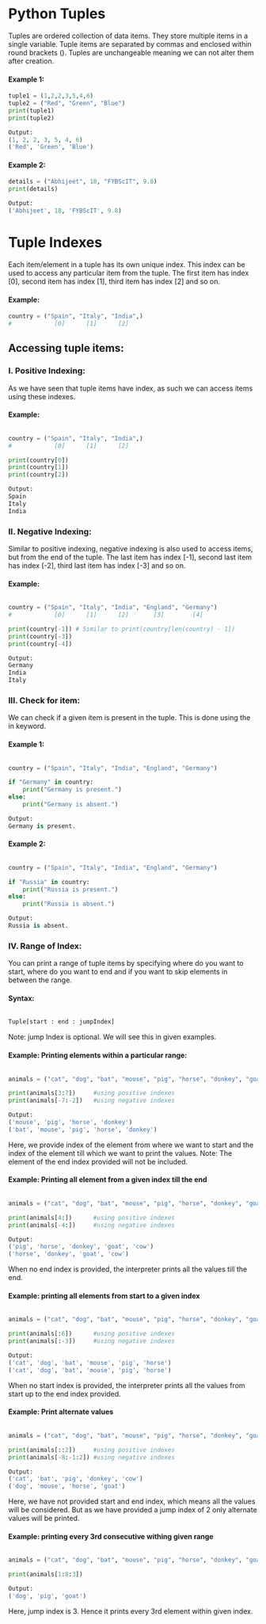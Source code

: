 # Python Tuples
Tuples are ordered collection of data items. They store multiple items in a single variable. Tuple items are separated by commas and enclosed within round brackets (). Tuples are unchangeable meaning we can not alter them after creation.

#### Example 1:
```python
tuple1 = (1,2,2,3,5,4,6)
tuple2 = ("Red", "Green", "Blue")
print(tuple1)
print(tuple2)

Output:
(1, 2, 2, 3, 5, 4, 6)
('Red', 'Green', 'Blue')

```
#### Example 2:
```python
details = ("Abhijeet", 18, "FYBScIT", 9.8)
print(details)

Output:
('Abhijeet', 18, 'FYBScIT', 9.8)
```

# Tuple Indexes
Each item/element in a tuple has its own unique index. This index can be used to access any particular item from the tuple. The first item has index [0], second item has index [1], third item has index [2] and so on.

#### Example:
```python
country = ("Spain", "Italy", "India",)
#            [0]      [1]      [2]
```

## Accessing tuple items:
### I. Positive Indexing:
As we have seen that tuple items have index, as such we can access items using these indexes.

#### Example:
```python

country = ("Spain", "Italy", "India",)
#            [0]      [1]      [2]     

print(country[0])
print(country[1])
print(country[2])

Output:
Spain
Italy
India
```

### II. Negative Indexing:
Similar to positive indexing, negative indexing is also used to access items, but from the end of the tuple. The last item has index [-1], second last item has index [-2], third last item has index [-3] and so on.

#### Example:
```python

country = ("Spain", "Italy", "India", "England", "Germany")
#            [0]      [1]      [2]       [3]        [4]

print(country[-1]) # Similar to print(country[len(country) - 1])
print(country[-3])
print(country[-4])

Output:
Germany
India
Italy
```
### III. Check for item:
We can check if a given item is present in the tuple. This is done using the in keyword.

#### Example 1:
```python

country = ("Spain", "Italy", "India", "England", "Germany")

if "Germany" in country:
    print("Germany is present.")
else:
    print("Germany is absent.")

Output:
Germany is present.
```

#### Example 2:
```python

country = ("Spain", "Italy", "India", "England", "Germany")

if "Russia" in country:
    print("Russia is present.")
else:
    print("Russia is absent.")

Output:
Russia is absent.
```

### IV. Range of Index:
You can print a range of tuple items by specifying where do you want to start, where do you want to end and if you want to skip elements in between the range.

#### Syntax:
```python

Tuple[start : end : jumpIndex]
```

Note: jump Index is optional. We will see this in given examples.

#### Example: Printing elements within a particular range:
```python

animals = ("cat", "dog", "bat", "mouse", "pig", "horse", "donkey", "goat", "cow")

print(animals[3:7])     #using positive indexes
print(animals[-7:-2])   #using negative indexes

Output:
('mouse', 'pig', 'horse', 'donkey')
('bat', 'mouse', 'pig', 'horse', 'donkey')
```

Here, we provide index of the element from where we want to start and the index of the element till which we want to print the values. Note: The element of the end index provided will not be included.

#### Example: Printing all element from a given index till the end
```python

animals = ("cat", "dog", "bat", "mouse", "pig", "horse", "donkey", "goat", "cow")

print(animals[4:])      #using positive indexes
print(animals[-4:])     #using negative indexes

Output:
('pig', 'horse', 'donkey', 'goat', 'cow')
('horse', 'donkey', 'goat', 'cow')
```
When no end index is provided, the interpreter prints all the values till the end.

#### Example: printing all elements from start to a given index
```python

animals = ("cat", "dog", "bat", "mouse", "pig", "horse", "donkey", "goat", "cow")

print(animals[:6])      #using positive indexes
print(animals[:-3])     #using negative indexes

Output:
('cat', 'dog', 'bat', 'mouse', 'pig', 'horse')
('cat', 'dog', 'bat', 'mouse', 'pig', 'horse')
```

When no start index is provided, the interpreter prints all the values from start up to the end index provided.

#### Example: Print alternate values
```python

animals = ("cat", "dog", "bat", "mouse", "pig", "horse", "donkey", "goat", "cow")

print(animals[::2])     #using positive indexes
print(animals[-8:-1:2]) #using negative indexes

Output:
('cat', 'bat', 'pig', 'donkey', 'cow')
('dog', 'mouse', 'horse', 'goat')
```

Here, we have not provided start and end index, which means all the values will be considered. But as we have provided a jump index of 2 only alternate values will be printed.

#### Example: printing every 3rd consecutive withing given range
```python

animals = ("cat", "dog", "bat", "mouse", "pig", "horse", "donkey", "goat", "cow")

print(animals[1:8:3])

Output:
('dog', 'pig', 'goat')
```
Here, jump index is 3. Hence it prints every 3rd element within given index.













